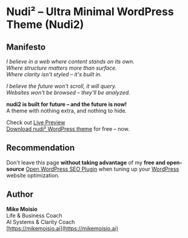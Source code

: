# Nudi² – Ultra Minimal WordPress Theme (Nudi2)

## Manifesto
*I believe in a web where content stands on its own.*  
*Where structure matters more than surface.*  
*Where clarity isn't styled – it's built in.*  

*I believe the future won't scroll, it will query.*  
*Websites won't be browsed – they’ll be analyzed.*  

**nudi2 is built for future – and the future is now!**  
A theme with nothing extra, and nothing to hide.  

Check out [Live Preview](https://mikemoisio.ai/)  
[Download nudi² WordPress theme](https://github.com/tzri/nudi2/archive/refs/heads/main.zip) for free – now.  

## Recommendation

Don't leave this page **without taking advantage** of my **free and open-source** [Open WordPress SEO Plugin](https://github.com/tzri/open-wordpress-seo) when tuning up your [WordPress](https://wordpress.org/) website optimization.

## Author

**Mike Moisio**  
Life & Business Coach  
AI Systems & Clarity Coach  
[https://mikemoisio.ai](https://mikemoisio.ai)  


